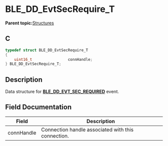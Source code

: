 # BLE\_DD\_EvtSecRequire\_T

**Parent topic:**[Structures](GUID-B7B198D6-037B-468B-9A14-943F83191073.md)

## C

```c
typedef struct BLE_DD_EvtSecRequire_T
{
    uint16_t                connHandle;
} BLE_DD_EvtSecRequire_T;
```

## Description

Data structure for **[BLE\_DD\_EVT\_SEC\_REQUIRED](GUID-45B8E598-9414-432D-9F5F-52044CCDE39E.md)** event.

## Field Documentation

|Field|Description|
|-----|-----------|
|connHandle|Connection handle associated with this connection.|

